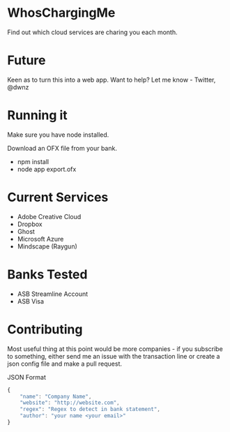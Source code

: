WhosChargingMe
==============

Find out which cloud services are charing you each month.

Future
======

Keen as to turn this into a web app. Want to help? Let me know - Twitter, @dwnz 

Running it
==========

Make sure you have node installed.

Download an OFX file from your bank.

* npm install
* node app export.ofx

Current Services
================

* Adobe Creative Cloud
* Dropbox
* Ghost
* Microsoft Azure
* Mindscape (Raygun)

Banks Tested
============

* ASB Streamline Account
* ASB Visa

Contributing
============

Most useful thing at this point would be more companies - if you subscribe to something, either send me an issue with the transaction line
or create a json config file and make a pull request.

JSON Format

```js
{
    "name": "Company Name",
    "website": "http://website.com",
    "regex": "Regex to detect in bank statement",
    "author": "your name <your email>"
}
```

